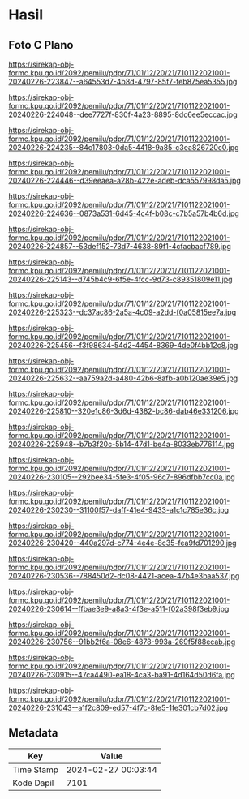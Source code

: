 # Hasil

## Foto C Plano

https://sirekap-obj-formc.kpu.go.id/2092/pemilu/pdpr/71/01/12/20/21/7101122021001-20240226-223847--a64553d7-4b8d-4797-85f7-feb875ea5355.jpg

https://sirekap-obj-formc.kpu.go.id/2092/pemilu/pdpr/71/01/12/20/21/7101122021001-20240226-224048--dee7727f-830f-4a23-8895-8dc6ee5eccac.jpg

https://sirekap-obj-formc.kpu.go.id/2092/pemilu/pdpr/71/01/12/20/21/7101122021001-20240226-224235--84c17803-0da5-4418-9a85-c3ea826720c0.jpg

https://sirekap-obj-formc.kpu.go.id/2092/pemilu/pdpr/71/01/12/20/21/7101122021001-20240226-224446--d39eeaea-a28b-422e-adeb-dca557998da5.jpg

https://sirekap-obj-formc.kpu.go.id/2092/pemilu/pdpr/71/01/12/20/21/7101122021001-20240226-224636--0873a531-6d45-4c4f-b08c-c7b5a57b4b6d.jpg

https://sirekap-obj-formc.kpu.go.id/2092/pemilu/pdpr/71/01/12/20/21/7101122021001-20240226-224857--53def152-73d7-4638-89f1-4cfacbacf789.jpg

https://sirekap-obj-formc.kpu.go.id/2092/pemilu/pdpr/71/01/12/20/21/7101122021001-20240226-225143--d745b4c9-6f5e-4fcc-9d73-c89351809e11.jpg

https://sirekap-obj-formc.kpu.go.id/2092/pemilu/pdpr/71/01/12/20/21/7101122021001-20240226-225323--dc37ac86-2a5a-4c09-a2dd-f0a05815ee7a.jpg

https://sirekap-obj-formc.kpu.go.id/2092/pemilu/pdpr/71/01/12/20/21/7101122021001-20240226-225456--f3f98634-54d2-4454-8369-4de0f4bb12c8.jpg

https://sirekap-obj-formc.kpu.go.id/2092/pemilu/pdpr/71/01/12/20/21/7101122021001-20240226-225632--aa759a2d-a480-42b6-8afb-a0b120ae39e5.jpg

https://sirekap-obj-formc.kpu.go.id/2092/pemilu/pdpr/71/01/12/20/21/7101122021001-20240226-225810--320e1c86-3d6d-4382-bc86-dab46e331206.jpg

https://sirekap-obj-formc.kpu.go.id/2092/pemilu/pdpr/71/01/12/20/21/7101122021001-20240226-225948--b7b3f20c-5b14-47d1-be4a-8033eb776114.jpg

https://sirekap-obj-formc.kpu.go.id/2092/pemilu/pdpr/71/01/12/20/21/7101122021001-20240226-230105--292bee34-5fe3-4f05-96c7-896dfbb7cc0a.jpg

https://sirekap-obj-formc.kpu.go.id/2092/pemilu/pdpr/71/01/12/20/21/7101122021001-20240226-230230--31100f57-daff-41e4-9433-a1c1c785e36c.jpg

https://sirekap-obj-formc.kpu.go.id/2092/pemilu/pdpr/71/01/12/20/21/7101122021001-20240226-230420--440a297d-c774-4e4e-8c35-fea9fd701290.jpg

https://sirekap-obj-formc.kpu.go.id/2092/pemilu/pdpr/71/01/12/20/21/7101122021001-20240226-230536--788450d2-dc08-4421-acea-47b4e3baa537.jpg

https://sirekap-obj-formc.kpu.go.id/2092/pemilu/pdpr/71/01/12/20/21/7101122021001-20240226-230614--ffbae3e9-a8a3-4f3e-a511-f02a398f3eb9.jpg

https://sirekap-obj-formc.kpu.go.id/2092/pemilu/pdpr/71/01/12/20/21/7101122021001-20240226-230756--91bb2f6a-08e6-4878-993a-269f5f88ecab.jpg

https://sirekap-obj-formc.kpu.go.id/2092/pemilu/pdpr/71/01/12/20/21/7101122021001-20240226-230915--47ca4490-ea18-4ca3-ba91-4d164d50d6fa.jpg

https://sirekap-obj-formc.kpu.go.id/2092/pemilu/pdpr/71/01/12/20/21/7101122021001-20240226-231043--a1f2c809-ed57-4f7c-8fe5-1fe301cb7d02.jpg


## Metadata

| Key        | Value               |
| ---------- | ------------------- |
| Time Stamp | 2024-02-27 00:03:44 |
| Kode Dapil | 7101                |



